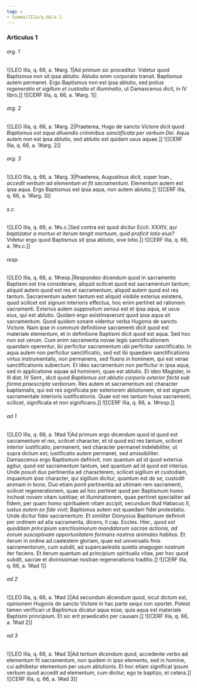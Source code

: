 ```yaml
---
tags : 
- Summa/IIIa/q.66/a.1
---
```


### Articulus 1

###### arg. 1
![[LEO IIIa, q. 66, a. 1#arg. 1|Ad primum sic proceditur. Videtur quod Baptismus non sit ipsa ablutio. Ablutio enim corporalis transit. Baptismus autem permanet. Ergo Baptismus non est ipsa ablutio, sed potius *regeneratio et sigillum et custodia et illuminatio*, ut Damascenus dicit, in IV libro.]]
![[CERF IIIa, q. 66, a. 1#arg. 1]]

###### arg. 2
![[LEO IIIa, q. 66, a. 1#arg. 2|Praeterea, Hugo de sancto Victore dicit quod *Baptismus est aqua diluendis criminibus sanctificata per verbum Dei*. Aqua autem non est ipsa ablutio, sed ablutio est quidam usus aquae.]]
![[CERF IIIa, q. 66, a. 1#arg. 2]]

###### arg. 3
![[LEO IIIa, q. 66, a. 1#arg. 3|Praeterea, Augustinus dicit, super Ioan., *accedit verbum ad elementum et fit sacramentum*. Elementum autem est ipsa aqua. Ergo Baptismus est ipsa aqua, non autem ablutio.]]
![[CERF IIIa, q. 66, a. 1#arg. 3]]

###### s.c.
![[LEO IIIa, q. 66, a. 1#s.c.|Sed contra est quod dicitur Eccli. XXXIV, *qui baptizatur a mortuo et iterum tangit mortuum, quid proficit lotio eius?* Videtur ergo quod Baptismus sit ipsa ablutio, sive lotio.]]
![[CERF IIIa, q. 66, a. 1#s.c.]]

###### resp.
![[LEO IIIa, q. 66, a. 1#resp.|Respondeo dicendum quod in sacramento Baptismi est tria considerare, aliquid scilicet quod est sacramentum tantum; aliquid autem quod est res et sacramentum; aliquid autem quod est res tantum. Sacramentum autem tantum est aliquid visibile exterius existens, quod scilicet est signum interioris effectus, hoc enim pertinet ad rationem sacramenti. Exterius autem suppositum sensui est et ipsa aqua, et usus eius, qui est ablutio. Quidam ergo existimaverunt quod ipsa aqua sit sacramentum. Quod quidem sonare videntur verba Hugonis de sancto Victore. Nam ipse in communi definitione sacramenti dicit quod est materiale elementum, et in definitione Baptismi dicit quod est aqua. Sed hoc non est verum. Cum enim sacramenta novae legis sanctificationem quandam operentur, ibi perficitur sacramentum ubi perficitur sanctificatio. In aqua autem non perficitur sanctificatio, sed est ibi quaedam sanctificationis virtus instrumentalis, non permanens, sed fluens in hominem, qui est verae sanctificationis subiectum. Et ideo sacramentum non perficitur in ipsa aqua, sed in applicatione aquae ad hominem, quae est ablutio. Et ideo Magister, in III dist. IV Sent., dicit quod *Baptismus est ablutio corporis exterior facta sub forma praescripta verborum*. Res autem et sacramentum est character baptismalis, qui est res significata per exteriorem ablutionem, et est signum sacramentale interioris iustificationis. Quae est res tantum huius sacramenti, scilicet, significata et non significans.]]
![[CERF IIIa, q. 66, a. 1#resp.]]

###### ad 1
![[LEO IIIa, q. 66, a. 1#ad 1|Ad primum ergo dicendum quod id quod est sacramentum et res, scilicet character, et id quod est res tantum, scilicet interior iustificatio, permanent, sed character permanet indelebiliter, ut supra dictum est; iustificatio autem permanet, sed amissibiliter. Damascenus ergo Baptismum definivit, non quantum ad id quod exterius agitur, quod est sacramentum tantum, sed quantum ad id quod est interius. Unde posuit duo pertinentia ad characterem, scilicet sigillum et custodiam, inquantum ipse character, qui sigillum dicitur, quantum est de se, custodit animam in bono. Duo etiam ponit pertinentia ad ultimam rem sacramenti, scilicet regenerationem, quae ad hoc pertinet quod per Baptismum homo inchoat novam vitam iustitiae; et illuminationem, quae pertinet specialiter ad fidem, per quam homo spiritualem vitam accipit, secundum illud Habacuc II, *iustus autem ex fide vivit*; Baptismus autem est quaedam fidei protestatio. Unde dicitur fidei sacramentum. Et similiter Dionysius Baptismum definivit per ordinem ad alia sacramenta, dicens, II cap. Eccles. Hier., quod *est quoddam principium sanctissimorum mandatorum sacrae actionis, ad eorum susceptivam opportunitatem formans nostros animales habitus*. Et iterum in ordine ad caelestem gloriam, quae est universalis finis sacramentorum, cum subdit, ad supercaelestis quietis anagogen nostrum iter faciens. Et iterum quantum ad principium spiritualis vitae, per hoc quod subdit, sacrae et divinissimae nostrae regenerationis traditio.]]
![[CERF IIIa, q. 66, a. 1#ad 1]]

###### ad 2
![[LEO IIIa, q. 66, a. 1#ad 2|Ad secundum dicendum quod, sicut dictum est, opinionem Hugonis de sancto Victore in hac parte sequi non oportet. Potest tamen verificari ut Baptismus dicatur aqua esse, quia aqua est materiale Baptismi principium. Et sic erit praedicatio per causam.]]
![[CERF IIIa, q. 66, a. 1#ad 2]]

###### ad 3
![[LEO IIIa, q. 66, a. 1#ad 3|Ad tertium dicendum quod, accedente verbo ad elementum fit sacramentum, non quidem in ipso elemento, sed in homine, cui adhibetur elementum per usum ablutionis. Et hoc etiam significat ipsum verbum quod accedit ad elementum, cum dicitur, ego te baptizo, et cetera.]]
![[CERF IIIa, q. 66, a. 1#ad 3]]

